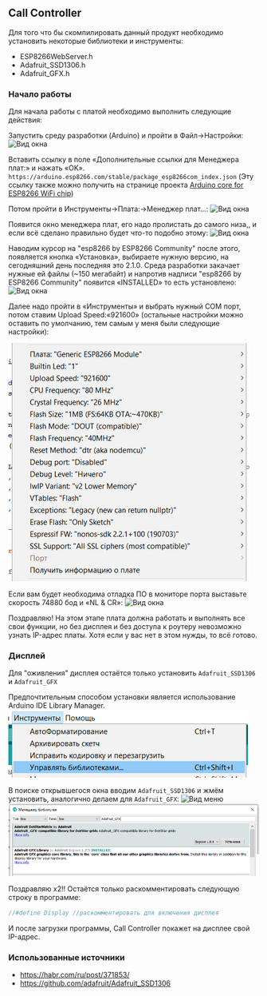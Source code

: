 ## Call Controller
Для того что бы скомпилировать данный продукт необходимо установить некоторые библиотеки и инструменты:
* ESP8266WebServer.h
* Adafruit_SSD1306.h
* Adafruit_GFX.h

### Начало работы
Для начала работы с платой необходимо выполнить следующие действия:

Запустить среду разработки (Arduino) и пройти в Файл->Настройки:
![Вид окна](https://habrastorage.org/files/040/c7e/70d/040c7e70d101439685fb5169f3bc1aa5.png)

Вставить ссылку в поле «Дополнительные ссылки для Менеджера плат:» и нажать «OK».
`https://arduino.esp8266.com/stable/package_esp8266com_index.json`
(Эту ссылку также можно получить на странице проекта [Arduino core for ESP8266 WiFi chip](https://github.com/esp8266/Arduino#available-versions))

Потом пройти в Инструменты->Плата:->Менеджер плат...:
![Вид окна](https://habrastorage.org/files/a12/730/7f9/a127307f9f274a87ab864fdc069f2041.png)

Появится окно менеджера плат, его надо пролистать до самого низа,, и если всё сделано правильно будет что-то подобно этому:
![Вид окна](https://habrastorage.org/files/253/7f8/af8/2537f8af8a2d4dd8a9fea7c0ee1ed34f.png)

Наводим курсор на  "esp8266 by ESP8266 Community" после этого, появляется кнопка «Установка», выбираете нужную версию, на сегодняшний день последняя это 2.1.0. Среда разработки закачает нужные ей файлы (~150 мегабайт) и напротив надписи "esp8266 by ESP8266 Community" появится «INSTALLED» то есть установлено:
![Вид окна](https://habrastorage.org/files/809/183/b65/809183b65ceb4933885263fd6e0eee58.png)

Далее надо пройти в «Инструменты» и выбрать нужный COM порт, потом ставим Upload Speed:«921600» (остальные настройки можно оставить по умолчанию, тем самым у меня были следующие настройки):

![Вид меню](https://raw.githubusercontent.com/pechhenka/InteractiveStand/master/Extras/PlateSettings.png)

Если вам будет необходима отладка ПО в мониторе порта выставьте скорость 74880 бод и «NL & CR»:
![Вид окна](https://habrastorage.org/files/83b/d9d/297/83bd9d2977d948158c56f675c5c8be1b.png)

Поздравляю! На этом этапе плата должна работать и выполнять все свои функции, но без дисплея и без доступа к роутеру невозможно узнать IP-адрес платы. Хотя если у вас нет в этом нужды, то всё готово.

### Дисплей
Для "оживления" дисплея остаётся только установить `Adafruit_SSD1306` и `Adafruit_GFX`

Предпочтительным способом установки является использование Arduino IDE Library Manager.
![Вид окна](https://raw.githubusercontent.com/pechhenka/InteractiveStand/master/Extras/EnterArduinoIDELibraryManager.png)

В поиске открывшегося окна вводим `Adafruit_SSD1306` и жмём установить, аналогично делаем для `Adafruit_GFX`:
![Вид меню](https://raw.githubusercontent.com/pechhenka/InteractiveStand/master/Extras/InstallAdafruit_SSD1306.png.png)
![Вид меню](https://raw.githubusercontent.com/pechhenka/InteractiveStand/master/Extras/InstallAdafruit_GFX.png)

Поздравляю x2!! Остаётся только раскомментировать следующую строку в программе:
```C++
//#define Display //раскомментировать для включения дисплея
```
И после загрузки программы, Call Controller покажет на дисплее свой IP-адрес.

### Использованные источники

* https://habr.com/ru/post/371853/
* https://github.com/adafruit/Adafruit_SSD1306